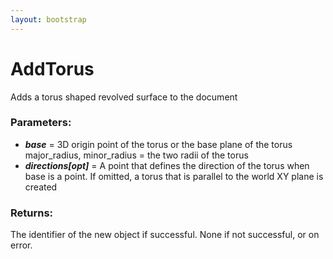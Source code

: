 ```yaml
---
layout: bootstrap
---
```


# AddTorus

Adds a torus shaped revolved surface to the document
          

### Parameters:

- ***base*** = 3D origin point of the torus or the base plane of the torus
major_radius, minor_radius = the two radii of the torus
- ***directions[opt]*** = A point that defines the direction of the torus when base is a point.
  If omitted, a torus that is parallel to the world XY plane is created
        

### Returns:


The identifier of the new object if successful.
None if not successful, or on error.
        


